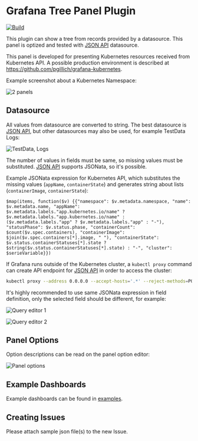 # Grafana Tree Panel Plugin

[![Build](https://github.com/pgillich/grafana-tree-panel/workflows/CI/badge.svg)](https://github.com/pgillich/grafana-tree-panel/actions?query=workflow%3A%22CI%22)

This plugin can show a tree from records provided by a datasource. This panel is optized and tested with [JSON API](https://grafana.com/grafana/plugins/marcusolsson-json-datasource/) datasource.

This panel is developed for presenting Kubernetes resources received from Kubernetes API. A possible production environment is described at <https://github.com/pgillich/grafana-kubernetes>.

Example screenshot about a Kubernetes Namespace:

![2 panels](https://github.com/pgillich/grafana-tree-panel/raw/main/images/2panels.jpg)

## Datasource

All values from datasource are converted to string. The best datasource is [JSON API](https://grafana.com/grafana/plugins/marcusolsson-json-datasource/), but other datasources may also be used, for example TestData Logs:

![TestData, Logs](https://github.com/pgillich/grafana-tree-panel/raw/main/images/testdata.jpg)

The number of values in fields must be same, so missing values must be substituted. [JSON API](https://grafana.com/grafana/plugins/marcusolsson-json-datasource/) supports JSONata, so it's possible.

Example JSONata expression for Kubernetes API, which substitutes the missing values (`appName`, `containerState`) and generates string about lists (`containerImage`, `containerState`):

```jsonata
$map(items, function($v) {{"namespace": $v.metadata.namespace, "name": $v.metadata.name, "appName": $v.metadata.labels."app.kubernetes.io/name" ? $v.metadata.labels."app.kubernetes.io/name" : ($v.metadata.labels."app" ? $v.metadata.labels."app" : "-"), "statusPhase": $v.status.phase, "containerCount": $count($v.spec.containers), "containerImage": $join($v.spec.containers[*].image, " "), "containerState": $v.status.containerStatuses[*].state ? $string($v.status.containerStatuses[*].state) : "-", "cluster": $serieVariable}})
```

If Grafana runs outside of the Kubernetes cluster, a `kubectl proxy` command can create API endpoint for [JSON API](https://grafana.com/grafana/plugins/marcusolsson-json-datasource/) in order to access the cluster:

```sh
kubectl proxy --address 0.0.0.0 --accept-hosts='.*' --reject-methods=POST,PUT,PATCH -v5
```

It's highly recommended to use same JSONata expression in field definition, only the selected field should be different, for example:

![Query editor 1](https://github.com/pgillich/grafana-tree-panel/raw/main/images/query_1.jpg)

![Query editor 2](https://github.com/pgillich/grafana-tree-panel/raw/main/images/query_2.jpg)

## Panel Options

Option descriptions can be read on the panel option editor:

![Panel options](https://github.com/pgillich/grafana-tree-panel/raw/main/images/options.jpg)

## Example Dashboards

Example dashboards can be found in [examples](https://github.com/pgillich/grafana-tree-panel/raw/main/examples).

## Creating Issues

Please attach sample json file(s) to the new Issue.

